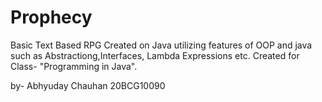 # Prophecy

Basic Text Based RPG Created on Java utilizing features of OOP and java such as Abstractiong,Interfaces, Lambda Expressions etc. 
Created for Class- "Programming in Java".

by-
Abhyuday Chauhan
20BCG10090
